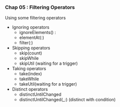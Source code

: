 ### Chap 05 : Filtering Operators

Using some filtering operators

- Ignoring operators
    - ignoreElements() :
    - elementAt(:)
    - filter(:)
- Skipping operators
    - skip(count)
    - skipWhile
    - skipUtil (waiting for a trigger)
- Taking operators
    - take(index)
    - takeWhile
    - takeUtil(waiting for a trigger)
- Distinct operators
    - distinctUntilChanged
    - distinctUntilChanged(_:) (distinct with condition)

    
